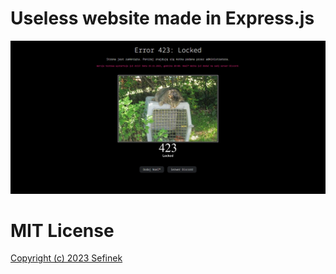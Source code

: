 # Useless website made in Express.js
<img src="assets/brave_FcTBaelkVLgu.png" alt="Screenshot">

# MIT License
[Copyright (c) 2023 Sefinek](LICENSE)